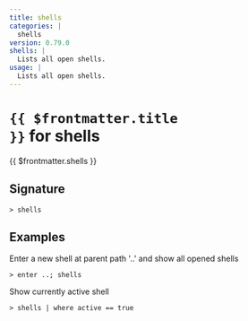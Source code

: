 ```yaml
---
title: shells
categories: |
  shells
version: 0.79.0
shells: |
  Lists all open shells.
usage: |
  Lists all open shells.
---
```


# <code>{{ $frontmatter.title }}</code> for shells

<div class='command-title'>{{ $frontmatter.shells }}</div>

## Signature

```> shells ```

## Examples

Enter a new shell at parent path '..' and show all opened shells
```shell
> enter ..; shells

```

Show currently active shell
```shell
> shells | where active == true

```

